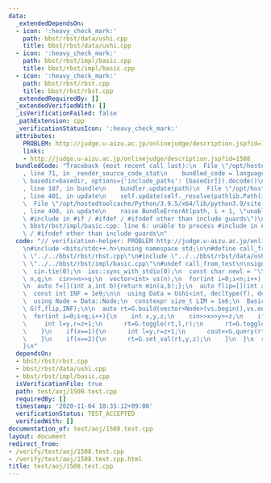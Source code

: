 ```yaml
---
data:
  _extendedDependsOn:
  - icon: ':heavy_check_mark:'
    path: bbst/rbst/data/ushi.cpp
    title: bbst/rbst/data/ushi.cpp
  - icon: ':heavy_check_mark:'
    path: bbst/rbst/impl/basic.cpp
    title: bbst/rbst/impl/basic.cpp
  - icon: ':heavy_check_mark:'
    path: bbst/rbst/rbst.cpp
    title: bbst/rbst/rbst.cpp
  _extendedRequiredBy: []
  _extendedVerifiedWith: []
  _isVerificationFailed: false
  _pathExtension: cpp
  _verificationStatusIcon: ':heavy_check_mark:'
  attributes:
    PROBLEM: http://judge.u-aizu.ac.jp/onlinejudge/description.jsp?id=1508
    links:
    - http://judge.u-aizu.ac.jp/onlinejudge/description.jsp?id=1508
  bundledCode: "Traceback (most recent call last):\n  File \"/opt/hostedtoolcache/Python/3.9.5/x64/lib/python3.9/site-packages/onlinejudge_verify/documentation/build.py\"\
    , line 71, in _render_source_code_stat\n    bundled_code = language.bundle(stat.path,\
    \ basedir=basedir, options={'include_paths': [basedir]}).decode()\n  File \"/opt/hostedtoolcache/Python/3.9.5/x64/lib/python3.9/site-packages/onlinejudge_verify/languages/cplusplus.py\"\
    , line 187, in bundle\n    bundler.update(path)\n  File \"/opt/hostedtoolcache/Python/3.9.5/x64/lib/python3.9/site-packages/onlinejudge_verify/languages/cplusplus_bundle.py\"\
    , line 401, in update\n    self.update(self._resolve(pathlib.Path(included), included_from=path))\n\
    \  File \"/opt/hostedtoolcache/Python/3.9.5/x64/lib/python3.9/site-packages/onlinejudge_verify/languages/cplusplus_bundle.py\"\
    , line 400, in update\n    raise BundleErrorAt(path, i + 1, \"unable to process\
    \ #include in #if / #ifdef / #ifndef other than include guards\")\nonlinejudge_verify.languages.cplusplus_bundle.BundleErrorAt:\
    \ bbst/rbst/impl/basic.cpp: line 6: unable to process #include in #if / #ifdef\
    \ / #ifndef other than include guards\n"
  code: "// verification-helper: PROBLEM http://judge.u-aizu.ac.jp/onlinejudge/description.jsp?id=1508\n\
    \n#include <bits/stdc++.h>\nusing namespace std;\n\n#define call_from_test\n#include\
    \ \"../../bbst/rbst/rbst.cpp\"\n#include \"../../bbst/rbst/data/ushi.cpp\"\n#include\
    \ \"../../bbst/rbst/impl/basic.cpp\"\n#undef call_from_test\n\nsigned main(){\n\
    \  cin.tie(0);\n  ios::sync_with_stdio(0);\n  const char newl = '\\n';\n\n  int\
    \ n,q;\n  cin>>n>>q;\n  vector<int> vs(n);\n  for(int i=0;i<n;i++) cin>>vs[i];\n\
    \n  auto f=[](int a,int b){return min(a,b);};\n  auto flip=[](int a){return a;};\n\
    \  const int INF = 1e9;\n\n  using Data = Ushi<int, decltype(f), decltype(flip)>;\n\
    \  using Node = Data::Node;\n  constexpr size_t LIM = 1e6;\n  Basic<Data, LIM>\
    \ G(f,flip,INF);\n\n  auto rt=G.build(vector<Node>(vs.begin(),vs.end()));\n\n\
    \  for(int i=0;i<q;i++){\n    int x,y,z;\n    cin>>x>>y>>z;\n    if(x==0){\n \
    \     int l=y,r=z+1;\n      rt=G.toggle(rt,l,r);\n      rt=G.toggle(rt,l+1,r);\n\
    \    }\n    if(x==1){\n      int l=y,r=z+1;\n      cout<<G.query(rt,l,r)<<newl;\n\
    \    }\n    if(x==2){\n      rt=G.set_val(rt,y,z);\n    }\n  }\n  return 0;\n\
    }\n"
  dependsOn:
  - bbst/rbst/rbst.cpp
  - bbst/rbst/data/ushi.cpp
  - bbst/rbst/impl/basic.cpp
  isVerificationFile: true
  path: test/aoj/1508.test.cpp
  requiredBy: []
  timestamp: '2020-11-04 18:35:12+09:00'
  verificationStatus: TEST_ACCEPTED
  verifiedWith: []
documentation_of: test/aoj/1508.test.cpp
layout: document
redirect_from:
- /verify/test/aoj/1508.test.cpp
- /verify/test/aoj/1508.test.cpp.html
title: test/aoj/1508.test.cpp
---
```

